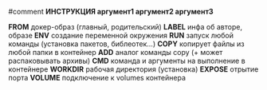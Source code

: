 #comment
**ИНСТРУКЦИЯ аргумент1 аргумент2 аргумент3**

**FROM** докер-образ (главный, родительский)
**LABEL** инфа об авторе, образе
**ENV** создание переменной окружения
**RUN** запуск любой команды (установка пакетов, библеотек...)
**COPY** копирует файлы из любой папки в контейнер
**ADD** аналог команды copy (+ может распаковывать архивы)
**CMD** команда и аргументы на выполнение в контейнере
**WORKDIR** рабочая директория (установка)
**EXPOSE** отрытие порта
**VOLUME** подключение к volumes контейнера